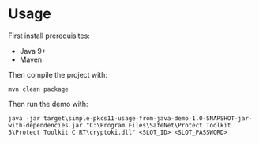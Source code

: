 # Usage

First install prerequisites:
- Java 9+
- Maven

Then compile the project with:

```
mvn clean package
```

Then run the demo with:

```
java -jar target\simple-pkcs11-usage-from-java-demo-1.0-SNAPSHOT-jar-with-dependencies.jar "C:\Program Files\SafeNet\Protect Toolkit 5\Protect Toolkit C RT\cryptoki.dll" <SLOT_ID> <SLOT_PASSWORD>
```